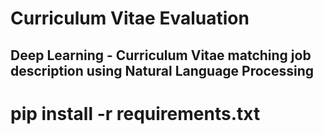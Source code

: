 # Curriculum Vitae Evaluation
## Deep Learning - Curriculum Vitae matching job description using Natural Language Processing

# pip install -r requirements.txt
